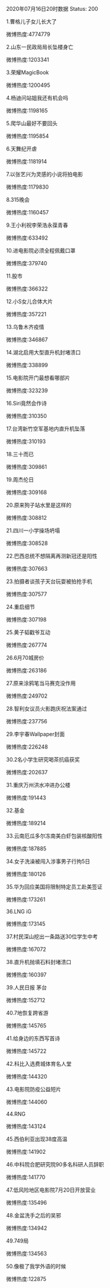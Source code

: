 2020年07月16日20时数据
Status: 200

1.曹格儿子女儿长大了

微博热度:4774779

2.山东一民政局局长坠楼身亡

微博热度:1203341

3.荣耀MagicBook

微博热度:1200495

4.杨迪问站姐我还有机会吗

微博热度:1198165

5.爬华山最好不要回头

微博热度:1195854

6.天舞纪开虐

微博热度:1181914

7.以张艺兴为灵感的小说将拍电影

微博热度:1179830

8.315晚会

微博热度:1160457

9.王小利祝李荣浩永葆青春

微博热度:633492

10.进电影院必须全程佩戴口罩

微博热度:379740

11.股市

微博热度:366322

12.小S女儿合体大片

微博热度:357221

13.乌鲁木齐疫情

微博热度:346867

14.湖北启用大型直升机封堵溃口

微博热度:338899

15.电影院开门最想看哪部片

微博热度:323239

16.Siri竟然会作诗

微博热度:310350

17.台湾新竹空军基地内直升机坠落

微博热度:310193

18.三十而已

微博热度:309861

19.周杰伦日

微博热度:309168

20.原来狗子站水里是这样的

微博热度:308812

21.四川一小学操场坍塌

微博热度:308528

22.巴西总统不想隔离再测新冠还是阳性

微博热度:307663

23.拍摄者谈孩子天台玩耍被拍抢手机

微博热度:307577

24.重启细节

微博热度:307198

25.黄子韬戳爷互动

微博热度:267774

26.6月70城房价

微博热度:263186

27.原来涂鸦笔当马赛克没作用

微博热度:249702

28.智利女议员火影跑庆祝法案通过

微博热度:237756

29.李宇春Wallpaper封面

微博热度:226248

30.2名小学生研究喝茶抗癌获奖

微博热度:202637

31.重庆万州洪水冲进办公楼

微博热度:191443

32.基金

微博热度:189214

33.云南厄瓜多尔冻南美白虾包装核酸阳性

微博热度:187885

34.女子洗澡被闯入涉事男子行拘5日

微博热度:180126

35.华为回应美国将限制特定员工赴美签证

微博热度:173261

36.LNG iG

微博热度:173145

37.村民深山挖出一条路送30位学生中考

微博热度:167072

38.直升机抛填石料封堵溃口

微博热度:160397

39.人民日报 茅台

微博热度:152712

40.7地恢复跨省游

微博热度:145765

41.给身边的东西写首诗

微博热度:145722

42.科比入选费城体育名人堂

微博热度:144320

43.电影院防疫公益短片

微博热度:144060

44.RNG

微博热度:143124

45.西伯利亚出现38度高温

微博热度:141902

46.中科院合肥研究院90多名科研人员辞职

微博热度:141770

47.低风险地区电影院7月20日开放营业

微博热度:135496

48.金盆洗手之后的吴邪

微博热度:134942

49.749局

微博热度:134563

50.像极了我学外语的时候

微博热度:122875


